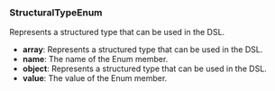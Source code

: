 ### StructuralTypeEnum

Represents a structured type that can be used in the DSL.

- **array**: Represents a structured type that can be used in the DSL.
- **name**: The name of the Enum member.
- **object**: Represents a structured type that can be used in the DSL.
- **value**: The value of the Enum member.

